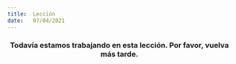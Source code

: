 ```yaml
---
title:  Lección
date:   07/04/2021
---
```


### <center>Todavía estamos trabajando en esta lección. Por favor, vuelva más tarde.</center>